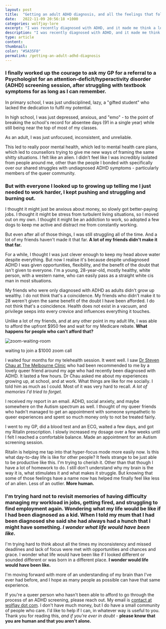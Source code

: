 ```yaml
---
layout: post
title:  "Getting an adult ADHD diagnosis, and all the feelings that follow."
date:   2022-11-09 20:56:18 +1000
categories: wolfjay-lore
excerpt: "I was recently diagnosed with ADHD, and it made me think a lot about how my life could have otherwise looked up to this point."
description: "I was recently diagnosed with ADHD, and it made me think a lot about how my life could have otherwise looked up to this point."
type: article
content:
thumbnail:
color: "#5A35F0"
permalink: /getting-an-adult-adhd-diagnosis
---
```


### I finally worked up the courage to ask my GP for a referral to a Psychologist for an attention-deficit/hyperactivity disorder (ADHD) screening session, after struggling with textbook symptoms for as long as I can remember.

In primary school, I was just undisciplined, lazy, a "gifted student" who lacked the dedication to fulfil my potential.

In high school, I was just depressed, anxious, and "emo" - to the point of breaking the school's record for absentee days (91 in a single year) while still being near the top of most of my classes.

As an adult, I was just unfocused, inconsistent, and unreliable.

This led to really poor mental health, which led to mental health care plans, which led to counsellors trying to give me new ways of framing the same shitty situations. I felt like an alien. I didn't feel like I was incredibly isolated from people around me, other than the people I bonded with specifically over our shared struggles with undiagnosed ADHD symptoms - particularly members of the queer community.

### But with everyone I looked up to growing up telling me I just needed to work harder, I kept pushing and struggling and burning out.

I thought it might just be anxious about money, so slowly got better-paying jobs. I thought it might be stress from turbulent living situations, so I moved out on my own. I thought it might be an addiction to work, so adopted a few dogs to keep me active and distract me from constantly working.

But even after all of those things, I was still struggling all of the time. And a lot of my friends haven't made it that far. **A lot of my friends didn't make it that far.**

For a while, I thought I was just clever enough to keep my head above water despite everything. But now I realise it's because despite undiagnosed ADHD I was given opportunities, flexibility, and the benefit of the doubt that isn't given to everyone. I'm a young, 28-year-old, mostly healthy, white person, with a western name, who can easily pass as a straight white cis man in most situations. 

My friends who were only diagnosed with ADHD as adults didn't grow up wealthy. I do not think that's a coincidence. My friends who didn't make it to 28 weren't given the same benefit of the doubt I have been afforded. I do not think that's a coincidence. Health does not exist in a vacuum, and privilege seeps into every crevice and influences everything it touches.

Unlike a lot of my friends, and at any other point in my adult life, I was able to afford the upfront $950 fee and wait for my Medicare rebate. **What happens for people who can't afford that?**

![zoom-waiting-room](../../../../../assets/images/adhd/zoom-call-waiting-room.jpg)
<p class="post-caption">waiting to join a $1000 zoom call</p>


I waited four months for my telehealth session. It went well. I saw [Dr Steven Chau at The Melbourne Clinic](https://www.yourhealthinmind.org/find-a-psychiatrist/profile/7841/dr-steve-chau?country=AU&state=VIC&seed=957843&onlineConsultations=false&radius=10&expertiseIn=%5B%5D&servicesOffered=%5B31%5D&experienceWith=%5B%5D&treatsAges=%5B%5D&languages=%5B%5D&page=1) who had been recommended to me by a lovely queer friend around my age who had recently been diagnosed with ADHD. It lasted a few hours. Dr Chau asked me about my experiences growing up, at school, and at work. What things are like for me socially. I told him as much as I could. Most of it was very hard to recall. *A lot of memories I'd tried to forget.*

I received my report in an email. ADHD, social anxiety, and maybe somewhere on the Autism spectrum as well. I thought of my queer friends who hadn't managed to get an appointment with someone sympathetic to queer experiences and spent so much money only to not be treated fairly.

I went to my GP, did a blood test and an ECG, waited a few days, and got my Ritalin prescription. I slowly increased my dosage over a few weeks until I felt I reached a comfortable balance. Made an appointment for an Autism screening session.

Ritalin is helping me tap into that hyper-focus mode more easily now. Is this what day-to-day life is like for other people? It feels strange to be just able to be productive like this. I'm trying to cherish it. Other than that though I have a lot of homework to do. I still don't understand why my brain is the way it is, what stimulates it and what makes it struggle. But knowing that some of those feelings have a name now has helped me finally feel like less of an alien. Less of an outlier. **More human.**

### I'm trying hard not to revisit memories of having difficulty managing my workload in jobs, getting fired, and struggling to find employment again. Wondering what my life would be like if I had been diagnosed as a kid. When I told my mum that I had been diagnosed she said she had always had a hunch that I might have something. *I wonder what life would have been like.*

I'm trying hard to think about all the times my inconsistency and missed deadlines and lack of focus were met with opportunities and chances and grace. I wonder what life would have been like if I looked different or sounded different or was born in a different place. **I wonder would life would have been like.**

I'm moving forward with more of an understanding of my brain than I've ever had before, and I hope as many people as possible can have that same experience.

If you're a queer person who hasn't been able to afford to go through the process of an ADHD screening, please reach out. My email is [contact at wolfjay dot com](mailto:contact@wolfjay.com). I don't have much money, but I do have a small community of people who care. I'd like to help if I can, in whatever way is useful to you. Thank you for reading this, *and if you're ever in doubt* - **please know that you are human and that you aren't alone.**